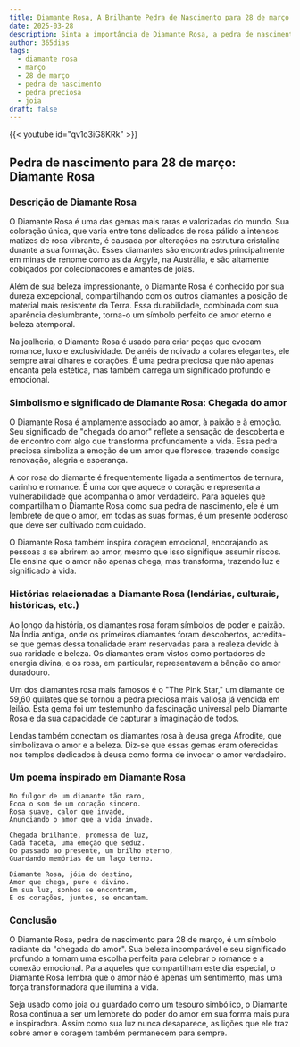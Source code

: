 ```yaml
---
title: Diamante Rosa, A Brilhante Pedra de Nascimento para 28 de março
date: 2025-03-28
description: Sinta a importância de Diamante Rosa, a pedra de nascimento de 28 de março que simboliza Chegada do amor. Deixe que sua beleza e significado iluminem seu dia.
author: 365dias
tags:
  - diamante rosa
  - março
  - 28 de março
  - pedra de nascimento
  - pedra preciosa
  - joia
draft: false
---
```


{{< youtube id="qv1o3iG8KRk" >}}


## Pedra de nascimento para 28 de março: Diamante Rosa

### Descrição de Diamante Rosa

O Diamante Rosa é uma das gemas mais raras e valorizadas do mundo. Sua coloração única, que varia entre tons delicados de rosa pálido a intensos matizes de rosa vibrante, é causada por alterações na estrutura cristalina durante a sua formação. Esses diamantes são encontrados principalmente em minas de renome como as da Argyle, na Austrália, e são altamente cobiçados por colecionadores e amantes de joias.

Além de sua beleza impressionante, o Diamante Rosa é conhecido por sua dureza excepcional, compartilhando com os outros diamantes a posição de material mais resistente da Terra. Essa durabilidade, combinada com sua aparência deslumbrante, torna-o um símbolo perfeito de amor eterno e beleza atemporal.

Na joalheria, o Diamante Rosa é usado para criar peças que evocam romance, luxo e exclusividade. De anéis de noivado a colares elegantes, ele sempre atrai olhares e corações. É uma pedra preciosa que não apenas encanta pela estética, mas também carrega um significado profundo e emocional.

### Simbolismo e significado de Diamante Rosa: Chegada do amor

O Diamante Rosa é amplamente associado ao amor, à paixão e à emoção. Seu significado de "chegada do amor" reflete a sensação de descoberta e de encontro com algo que transforma profundamente a vida. Essa pedra preciosa simboliza a emoção de um amor que floresce, trazendo consigo renovação, alegria e esperança.

A cor rosa do diamante é frequentemente ligada a sentimentos de ternura, carinho e romance. É uma cor que aquece o coração e representa a vulnerabilidade que acompanha o amor verdadeiro. Para aqueles que compartilham o Diamante Rosa como sua pedra de nascimento, ele é um lembrete de que o amor, em todas as suas formas, é um presente poderoso que deve ser cultivado com cuidado.

O Diamante Rosa também inspira coragem emocional, encorajando as pessoas a se abrirem ao amor, mesmo que isso signifique assumir riscos. Ele ensina que o amor não apenas chega, mas transforma, trazendo luz e significado à vida.

### Histórias relacionadas a Diamante Rosa (lendárias, culturais, históricas, etc.)

Ao longo da história, os diamantes rosa foram símbolos de poder e paixão. Na Índia antiga, onde os primeiros diamantes foram descobertos, acredita-se que gemas dessa tonalidade eram reservadas para a realeza devido à sua raridade e beleza. Os diamantes eram vistos como portadores de energia divina, e os rosa, em particular, representavam a bênção do amor duradouro.

Um dos diamantes rosa mais famosos é o "The Pink Star," um diamante de 59,60 quilates que se tornou a pedra preciosa mais valiosa já vendida em leilão. Esta gema foi um testemunho da fascinação universal pelo Diamante Rosa e da sua capacidade de capturar a imaginação de todos.

Lendas também conectam os diamantes rosa à deusa grega Afrodite, que simbolizava o amor e a beleza. Diz-se que essas gemas eram oferecidas nos templos dedicados à deusa como forma de invocar o amor verdadeiro.

### Um poema inspirado em Diamante Rosa

```
No fulgor de um diamante tão raro,  
Ecoa o som de um coração sincero.  
Rosa suave, calor que invade,  
Anunciando o amor que a vida invade.  

Chegada brilhante, promessa de luz,  
Cada faceta, uma emoção que seduz.  
Do passado ao presente, um brilho eterno,  
Guardando memórias de um laço terno.  

Diamante Rosa, jóia do destino,  
Amor que chega, puro e divino.  
Em sua luz, sonhos se encontram,  
E os corações, juntos, se encantam.  
```

### Conclusão

O Diamante Rosa, pedra de nascimento para 28 de março, é um símbolo radiante da "chegada do amor". Sua beleza incomparável e seu significado profundo a tornam uma escolha perfeita para celebrar o romance e a conexão emocional. Para aqueles que compartilham este dia especial, o Diamante Rosa lembra que o amor não é apenas um sentimento, mas uma força transformadora que ilumina a vida.

Seja usado como joia ou guardado como um tesouro simbólico, o Diamante Rosa continua a ser um lembrete do poder do amor em sua forma mais pura e inspiradora. Assim como sua luz nunca desaparece, as lições que ele traz sobre amor e coragem também permanecem para sempre.